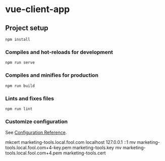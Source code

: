 # vue-client-app

## Project setup

```
npm install
```

### Compiles and hot-reloads for development

```
npm run serve
```

### Compiles and minifies for production

```
npm run build
```

### Lints and fixes files

```
npm run lint
```

### Customize configuration

See [Configuration Reference](https://cli.vuejs.org/config/).

mkcert marketing-tools.local.fool.com localhost 127.0.0.1 ::1 <Your Network IP>
mv marketing-tools.local.fool.com+4-key.pem marketing-tools.key
mv marketing-tools.local.fool.com+4.pem marketing-tools.cert
